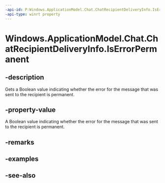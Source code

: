 ```yaml
---
-api-id: P:Windows.ApplicationModel.Chat.ChatRecipientDeliveryInfo.IsErrorPermanent
-api-type: winrt property
---
```


<!-- Property syntax
public bool IsErrorPermanent { get; }
-->

# Windows.ApplicationModel.Chat.ChatRecipientDeliveryInfo.IsErrorPermanent

## -description
Gets a Boolean value indicating whether the error for the message that was sent to the recipient is permanent.

## -property-value
A Boolean value indicating whether the error for the message that was sent to the recipient is permanent.

## -remarks

## -examples

## -see-also
